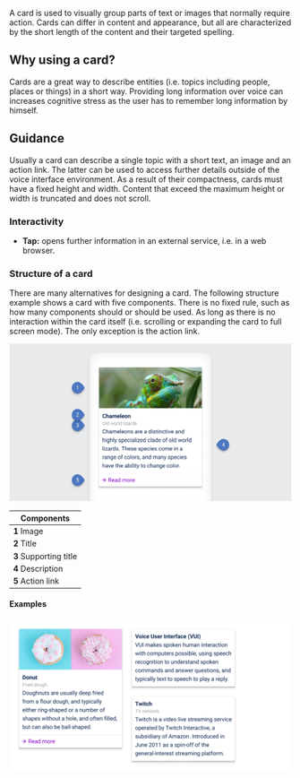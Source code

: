 A card is used to visually group parts of text or images that normally require action. Cards can differ in content and appearance, but all are characterized by the short length of the content and their targeted spelling.

## Why using a card?

Cards are a great way to describe entities (i.e. topics including people, places or things) in a short way. Providing long information over voice can increases cognitive stress as the user has to remember long information by himself.

## Guidance

Usually a card can describe a single topic with a short text, an image and an action link. The latter can be used to access further details outside of the voice interface environment. As a result of their compactness, cards must have a fixed height and width. Content that exceed the maximum height or width is truncated and does not scroll.

### Interactivity

- **Tap:** opens further information in an external service, i.e. in a web browser.

### Structure of a card

There are many alternatives for designing a card. The following structure example shows a card with five components. There is no fixed rule, such as how many components should or should be used. As long as there is no interaction within the card itself (i.e. scrolling or expanding the card to full screen mode). The only exception is the action link.

![Structure of a card.](/.gitbook/assets/card-structure.png)

| Components             |
| ---------------------- |
| **1** Image            |
| **2** Title            |
| **3** Supporting title |
| **4** Description      |
| **5** Action link      |

#### Examples

![Examples of use cases of a card.](/.gitbook/assets/card-examples.png)
